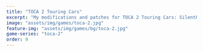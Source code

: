 ```yaml
---
title: "TOCA 2 Touring Cars"
excerpt: "My modifications and patches for TOCA 2 Touring Cars: SilentPatch."
image: "assets/img/games/toca-2.jpg"
feature-img: "assets/img/games/bg/toca-2.jpg"
game-series: "toca-2"
order: 9
---
```

